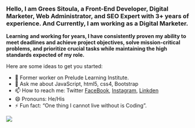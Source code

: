 ### Hello, I am Grees Sitoula, a Front-End Developer, Digital Marketer, Web Administrator, and SEO Expert with 3+ years of experience. And Currently, I am working as a Digital Marketer.
**Learning** **and working for years, I have consistently proven my ability to meet deadlines and achieve project objectives, solve mission-critical problems, and prioritize crucial tasks while maintaining the high standards expected of my role.**


Here are some ideas to get you started:

- 🔭 Former worker on Prelude Learning Institute.
- 💬 Ask me about JavaScript, html5, css4, Bootstrap
- 📫 How to reach me: Twitter [FaceBook](https://www.facebook.com/profile.php?id=100006853098723), [Instagram](https://www.instagram.com/greessitoula/), [Linkden](https://www.instagram.com/greessitoula/](https://www.linkedin.com/in/barshad-sitoula-02956b240/))
- 😄 Pronouns: He/His
- ⚡ Fun fact: “One thing I cannot live without is Coding”.
<img src="https://github-readme-stats.vercel.app/api?username=grees25&&show_icons=true&title_color=#003300&icon_color=#003300&text_color=daf7dc&bg_color=ffffff">
